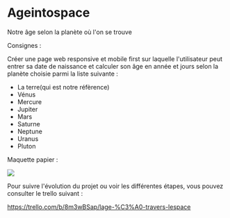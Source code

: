 # Ageintospace
Notre âge selon la planète où l'on se trouve <br/>

Consignes :

Créer une page web responsive et mobile first sur laquelle l'utilisateur peut entrer sa date de naissance et calculer son âge en année et jours selon la planète choisie parmi la liste suivante :

<ul>
  <li>La terre(qui est notre réfèrence)</li>
  <li>Vénus</li>
  <li>Mercure</li>
  <li>Jupiter</li>
  <li>Mars</li>
  <li>Saturne</li>
  <li>Neptune</li>
  <li>Uranus</li>
  <li>Pluton</li>

</ul>  

Maquette papier :

<img src=C:/Users/lesta/OneDrive/Documents/GitHub/ageintospace/assets/img/maquette.jpg>

Pour suivre l'évolution du projet ou voir les différentes étapes, vous pouvez consulter le trello suivant :

https://trello.com/b/8m3wBSap/lage-%C3%A0-travers-lespace

